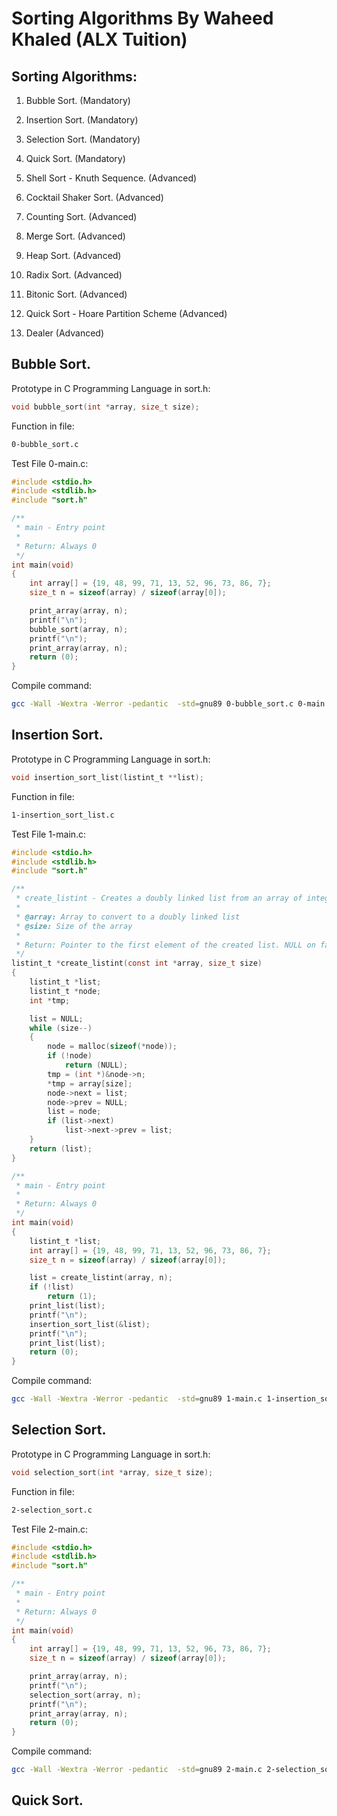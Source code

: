 # Sorting Algorithms By Waheed Khaled (ALX Tuition)

## Sorting Algorithms:

1. Bubble Sort. (Mandatory)

2. Insertion Sort. (Mandatory)

3. Selection Sort. (Mandatory)

4. Quick Sort. (Mandatory)

5. Shell Sort - Knuth Sequence. (Advanced)

6. Cocktail Shaker Sort. (Advanced)

7. Counting Sort. (Advanced)

8. Merge Sort. (Advanced)

9. Heap Sort. (Advanced)

10. Radix Sort. (Advanced)

11. Bitonic Sort. (Advanced)

12. Quick Sort - Hoare Partition Scheme (Advanced)

13. Dealer (Advanced)

## Bubble Sort.

Prototype in C Programming Language in sort.h:

```c
void bubble_sort(int *array, size_t size);
```

Function in file:

```bash
0-bubble_sort.c
```

Test File 0-main.c:

```c
#include <stdio.h>
#include <stdlib.h>
#include "sort.h"

/**
 * main - Entry point
 *
 * Return: Always 0
 */
int main(void)
{
    int array[] = {19, 48, 99, 71, 13, 52, 96, 73, 86, 7};
    size_t n = sizeof(array) / sizeof(array[0]);

    print_array(array, n);
    printf("\n");
    bubble_sort(array, n);
    printf("\n");
    print_array(array, n);
    return (0);
}
```

Compile command:

```bash
gcc -Wall -Wextra -Werror -pedantic  -std=gnu89 0-bubble_sort.c 0-main.c print_array.c -o bubble
```

## Insertion Sort.

Prototype in C Programming Language in sort.h:

```c
void insertion_sort_list(listint_t **list);
```

Function in file:

```bash
1-insertion_sort_list.c
```

Test File 1-main.c:

```c
#include <stdio.h>
#include <stdlib.h>
#include "sort.h"

/**
 * create_listint - Creates a doubly linked list from an array of integers
 *
 * @array: Array to convert to a doubly linked list
 * @size: Size of the array
 *
 * Return: Pointer to the first element of the created list. NULL on failure
 */
listint_t *create_listint(const int *array, size_t size)
{
    listint_t *list;
    listint_t *node;
    int *tmp;

    list = NULL;
    while (size--)
    {
        node = malloc(sizeof(*node));
        if (!node)
            return (NULL);
        tmp = (int *)&node->n;
        *tmp = array[size];
        node->next = list;
        node->prev = NULL;
        list = node;
        if (list->next)
            list->next->prev = list;
    }
    return (list);
}

/**
 * main - Entry point
 *
 * Return: Always 0
 */
int main(void)
{
    listint_t *list;
    int array[] = {19, 48, 99, 71, 13, 52, 96, 73, 86, 7};
    size_t n = sizeof(array) / sizeof(array[0]);

    list = create_listint(array, n);
    if (!list)
        return (1);
    print_list(list);
    printf("\n");
    insertion_sort_list(&list);
    printf("\n");
    print_list(list);
    return (0);
}
```

Compile command:

```bash
gcc -Wall -Wextra -Werror -pedantic  -std=gnu89 1-main.c 1-insertion_sort_list.c print_list.c -o insertion
```

## Selection Sort.

Prototype in C Programming Language in sort.h:

```c
void selection_sort(int *array, size_t size);
```

Function in file:

```bash
2-selection_sort.c
```

Test File 2-main.c:

```c
#include <stdio.h>
#include <stdlib.h>
#include "sort.h"

/**
 * main - Entry point
 *
 * Return: Always 0
 */
int main(void)
{
    int array[] = {19, 48, 99, 71, 13, 52, 96, 73, 86, 7};
    size_t n = sizeof(array) / sizeof(array[0]);

    print_array(array, n);
    printf("\n");
    selection_sort(array, n);
    printf("\n");
    print_array(array, n);
    return (0);
}
```

Compile command:

```bash
gcc -Wall -Wextra -Werror -pedantic  -std=gnu89 2-main.c 2-selection_sort.c print_array.c -o select
```

## Quick Sort.
